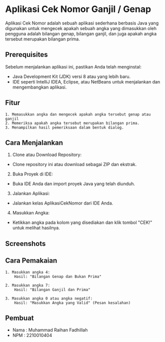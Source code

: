 
# Aplikasi Cek Nomor Ganjil / Genap    

Aplikasi Cek Nomor adalah sebuah aplikasi sederhana berbasis Java yang digunakan untuk mengecek apakah sebuah angka yang dimasukkan oleh pengguna adalah bilangan genap, bilangan ganjil, dan juga apakah angka tersebut merupakan bilangan prima.



## Prerequisites
Sebelum menjalankan aplikasi ini, pastikan Anda telah menginstal:
- Java Development Kit (JDK) versi 8 atau yang lebih baru.
- IDE seperti IntelliJ IDEA, Eclipse, atau NetBeans untuk menjalankan dan mengembangkan aplikasi.

## Fitur   
    1. Memasukkan angka dan mengecek apakah angka tersebut genap atau ganjil
    2. Memeriksa apakah angka tersebut merupakan bilangan prima.
    3. Menampilkan hasil pemeriksaan dalam bentuk dialog.

## Cara Menjalankan
1. Clone atau Download Repository:
- Clone repository ini atau download sebagai ZIP dan ekstrak.
2. Buka Proyek di IDE:
- Buka IDE Anda dan import proyek Java yang telah diunduh.
3. Jalankan Aplikasi:
- Jalankan kelas AplikasiCekNomor dari IDE Anda.
4. Masukkan Angka:
- Ketikkan angka pada kolom yang disediakan dan klik tombol "CEK!" untuk melihat hasilnya.

## Screenshots




## Cara Pemakaian
    1. Masukkan angka 4:
        Hasil: "Bilangan Genap dan Bukan Prima"

    2. Masukkan angka 7:
        Hasil: "Bilangan Ganjil dan Prima"

    3. Masukkan angka 0 atau angka negatif:
        Hasil: "Masukkan Angka yang Valid" (Pesan kesalahan)



## Pembuat

- Nama : Muhammad Raihan Fadhillah
- NPM : 2210010404

